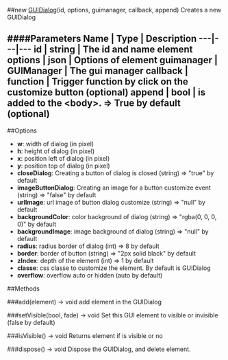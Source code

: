 ##new [GUIDialog](#)(id, options, guimanager, callback, append)
Creates a new GUIDialog

####Parameters
Name | Type | Description
---|---|---
**id** | string | The id and name element
**options** | json | Options of element
**guimanager** | GUIManager | The gui manager
**callback** | function | Trigger function by click on the customize button (optional)
**append** | bool | is added to the &lt;body&gt;. =&gt; True by default (optional)
---

##Options

* **w**: width of dialog (in pixel)
* **h**: height of dialog (in pixel)
* **x**: position left of dialog (in pixel)
* **y**: position top of dialog (in pixel)
* **closeDialog**: Creating a button of dialog is closed (string) =&gt; "true" by default
* **imageButtonDialog**: Creating an image for a button customize event (string) =&gt; "false" by default
* **urlImage**: url image of button dialog customize (string) =&gt; "null" by default
* **backgroundColor**: color background of dialog (string) =&gt; "rgba(0, 0, 0, 0)" by default
* **backgroundImage**: image background of dialog (string) =&gt; "null" by default
* **radius**: radius border of dialog (int)  =&gt; 8 by default
* **border**: border of button (string)  =&gt; "2px solid black" by default
* **zIndex**: depth of the element (int) =&gt; 1 by default
* **classe**: css classe to customize the element. By default is GUIDialog
* **overflow**: overflow auto or hidden (auto by default)

##Methods

###add(element) → void
add element in the GUIDialog

###setVisible(bool, fade) → void
Set this GUI element to visible or invisible (false by default)

###isVisible() → void
Returns element if is visible or no

###dispose() → void
Dispose the GUIDialog, and delete element.
